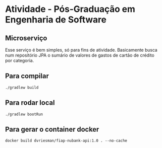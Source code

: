 # Atividade - Pós-Graduação em Engenharia de Software

## Microserviço

Esse serviço é bem simples, só para fins de atividade.
Basicamente busca num repositório JPA o sumário de valores de 
gastos de cartão de crédito por categoria.

## Para compilar
```
./gradlew build
```

## Para rodar local
```
./gradlew bootRun
```

## Para gerar o container docker
```
docker build dvriesman/fiap-nubank-api:1.0 . --no-cache
```


